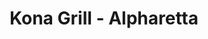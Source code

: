 ---
layout: place
title: "Kona Grill - Alpharetta"
permalink: /georgia/alpharetta/kona-grill-alpharetta.html
stateAbbr: GA
stateName: Georgia
cityName: Alpharetta
place_id: ChIJRRImroZ19YgRIuf_eUYDaMQ
photos:
  - name: >-
      places/ChIJRRImroZ19YgRIuf_eUYDaMQ/photos/AeeoHcLx9yFMR7PxJziTM203N7XuepKiONkA4YYku11RuNA064D6sJXFm40H4-c3mzlOpMnhZD4Zwme67n6JJpyBDmtM2Rc9Kdt4CfHeRfSJbC1Ym6MhP0MtD_GcXnVCiuHBSl6xMoxJpqtjXprcRGddzVSB80R_NPg4WckdnLgbLkgppfgivgbHl-s_P0dlgCAFsZZpE8d2L2u7NkvBJT1jx-9aDDCBGzv7FSax985GMel-lHz3WhgdQAAFbVbZGV5E3E0NFOGNeJC1DPTsg4YOsX49NEujmx0GAyHZ57LlIRvJew
    widthPx: 4800
    heightPx: 3200
    authorAttributions:
      - displayName: Kona Grill - Alpharetta
        uri: https://maps.google.com/maps/contrib/102443485612888374476
        photoUri: >-
          https://lh3.googleusercontent.com/a-/ALV-UjVKACBub1Q8NoCet1mEQa5hy8KYffRljbap7h3IKl0L5fYA9T9D=s100-p-k-no-mo
    flagContentUri: >-
      https://www.google.com/local/imagery/report/?cb_client=maps_api_places.places_api&image_key=!1e10!2sAF1QipPwdofhjxZfUV5C4ObUutO9rWxCckCVfWf0SfB5&hl=en-US
    googleMapsUri: >-
      https://www.google.com/maps/place//data=!3m4!1e2!3m2!1sAF1QipPwdofhjxZfUV5C4ObUutO9rWxCckCVfWf0SfB5!2e10!4m2!3m1!1s0x88f57586ae261245:0xc468034679ffe722
  - name: >-
      places/ChIJRRImroZ19YgRIuf_eUYDaMQ/photos/AeeoHcJmhTq6t7H7HU71zDAeF-55rZ6gVf7k-HgZEGpSeyrcK-9JYBSfzIIhArh_N-R6MqLSM9XEmpvsN51iYwMI38WNU8T4_l59e7sb-hVnaiDzHCqfTkQhUf4LW6tKNcGN2Ft6HLbxeEk2Wdebj4rinhou_QZiIdDrlkYv3itGJRgzHc4h_1UZouXykrEfVkKjikJp3YO4nJOtoBhWkeVA-EIdqftd4n7fPol7RQcX6Qhm-POf6YSoDR04giCZQ529CVRfJBWHs1D8l8Wa_LukzNe0AwXOgNnhqhyIat80C5HXsg
    widthPx: 1478
    heightPx: 986
    authorAttributions:
      - displayName: Kona Grill - Alpharetta
        uri: https://maps.google.com/maps/contrib/102443485612888374476
        photoUri: >-
          https://lh3.googleusercontent.com/a-/ALV-UjVKACBub1Q8NoCet1mEQa5hy8KYffRljbap7h3IKl0L5fYA9T9D=s100-p-k-no-mo
    flagContentUri: >-
      https://www.google.com/local/imagery/report/?cb_client=maps_api_places.places_api&image_key=!1e10!2sAF1QipP7AUhl8g_dWmNNmP_k1GAfGOm1OKrMuu5_U5jC&hl=en-US
    googleMapsUri: >-
      https://www.google.com/maps/place//data=!3m4!1e2!3m2!1sAF1QipP7AUhl8g_dWmNNmP_k1GAfGOm1OKrMuu5_U5jC!2e10!4m2!3m1!1s0x88f57586ae261245:0xc468034679ffe722
  - name: >-
      places/ChIJRRImroZ19YgRIuf_eUYDaMQ/photos/AeeoHcLIniUFZUPCprIMueoXrrKtPbMDP3a7MJ0ye_KBIbZKTm8lDp4O5tcodQjxuv1sQWIP-ey1Ku0FzKDDoFuYqjz-wai9w4HdbSRyNyEEIffWHoiIV4CMwKoo3mCbV0mY-SaW2CJuXnHHbzVHakKIDELKTLbkyZsxhVBXf3reqfPMDQ0Un2qVqlzblMSfDEBFaEuHRhZyrZYL3DURk2b-imwGt0tOAr_CJYCfWwcsc_dmRZVpLTbuQWo6KA1Io-vhmSEOQEkdqv-Gjq-U8eboaDxOEYpocEF7Awu0WEWkNzFCcgPRJLvzsChXBADMxS1WsnhAIUvbpOKt86EuBKklTRzRReiCYGoo4TUwoqWGGaCSXIXtsIicnJj22e6KJiLj6AbTU4qXD9i8D_tAK6NNmc7Z6-ZgMjvthJLmM-W2ahU
    widthPx: 4032
    heightPx: 3024
    authorAttributions:
      - displayName: Evy B
        uri: https://maps.google.com/maps/contrib/100944369049999283034
        photoUri: >-
          https://lh3.googleusercontent.com/a-/ALV-UjVrx3OJy8f78a9Iz9Uy_-xNyRkQ9YWT6ch1pT9yHV7_k98n6Ugq=s100-p-k-no-mo
    flagContentUri: >-
      https://www.google.com/local/imagery/report/?cb_client=maps_api_places.places_api&image_key=!1e10!2sCIHM0ogKEICAgICb2JXRNA&hl=en-US
    googleMapsUri: >-
      https://www.google.com/maps/place//data=!3m4!1e2!3m2!1sCIHM0ogKEICAgICb2JXRNA!2e10!4m2!3m1!1s0x88f57586ae261245:0xc468034679ffe722
  - name: >-
      places/ChIJRRImroZ19YgRIuf_eUYDaMQ/photos/AeeoHcLSzwrGu5bUz0FaRwYykochfr8hUkeo9pmxvS7TGNsqTgq4uwcA4WolSbCzmif4w1euNvd9zzM38WxeWCS_wbLC_Bvi-ZCqatkL2wfU89P3tdxDF8fR0gRWra41aLAJZa_NdJPrGLjsq8h-Aamkb6DENJCY_Eae3L7TcRfbF1Vdu35AfDR0G85Qcmlr5tr4PewQXxOEV2xaSEwb4QBULJAk1Je6wYpN_L09oPemTm3t3tJdFAsyLDzyox96gl2K-F0djL7jAKMHLLmbSQwBePiVW7z9_hvm0c8kIQffXYjHfEZYP87jDLu5zl-gIDeUENusSQbIXQOSZuee63kkjbj-JDxRUKe8EPKWV_dpRk0rJmyjeoRT1oo9QWzsILQc6mZWiDm-Tz7Ng9qm_ZKgs_11b-EIOeEnv3fj1dhHzyoniMmX
    widthPx: 1440
    heightPx: 1920
    authorAttributions:
      - displayName: Stephanie Simpson
        uri: https://maps.google.com/maps/contrib/103037705426200142778
        photoUri: >-
          https://lh3.googleusercontent.com/a/ACg8ocIEPRoPkwdcB8pEUwOM5D_-IbgaOzQjBTwHhmn6Hq_uMjesZA=s100-p-k-no-mo
    flagContentUri: >-
      https://www.google.com/local/imagery/report/?cb_client=maps_api_places.places_api&image_key=!1e10!2sCIHM0ogKEICAgIC77pD_1QE&hl=en-US
    googleMapsUri: >-
      https://www.google.com/maps/place//data=!3m4!1e2!3m2!1sCIHM0ogKEICAgIC77pD_1QE!2e10!4m2!3m1!1s0x88f57586ae261245:0xc468034679ffe722
  - name: >-
      places/ChIJRRImroZ19YgRIuf_eUYDaMQ/photos/AeeoHcJende8rStdwHz0aRgMAwFzcIt-9qBgUiknO-xgFtNyfjxRo96SdyR-b2-T71zswck1oMV__E-ogKS3njeenZgZsWsEV53AJdy7uqDVgEYb-9Af5pFbdkDP_eNyHagQWUuA6-OBdhkIEmeutIJ4CYo6NNdmlM4EbvZgRZyyqd6Tm-qHD8_zvjdIufuFR-V1ZLykGB0PEaCe5bsF2vbKv5hytI7WuW2wq4aaN2d-B2txS6m8PSod8yKOs7Iu5O-BbPenUQgJY-YPh527QwMZWQ881K_HEPF9mYsaDma8XK1Rog
    widthPx: 2000
    heightPx: 1316
    authorAttributions:
      - displayName: Kona Grill - Alpharetta
        uri: https://maps.google.com/maps/contrib/102443485612888374476
        photoUri: >-
          https://lh3.googleusercontent.com/a-/ALV-UjVKACBub1Q8NoCet1mEQa5hy8KYffRljbap7h3IKl0L5fYA9T9D=s100-p-k-no-mo
    flagContentUri: >-
      https://www.google.com/local/imagery/report/?cb_client=maps_api_places.places_api&image_key=!1e10!2sAF1QipOijAdFmIw_aMay_oVDyKtGFeAZeOZUJFGbhiZJ&hl=en-US
    googleMapsUri: >-
      https://www.google.com/maps/place//data=!3m4!1e2!3m2!1sAF1QipOijAdFmIw_aMay_oVDyKtGFeAZeOZUJFGbhiZJ!2e10!4m2!3m1!1s0x88f57586ae261245:0xc468034679ffe722
  - name: >-
      places/ChIJRRImroZ19YgRIuf_eUYDaMQ/photos/AeeoHcJhUwjnwjM7Jf5kMIAFPKjfUBo4oOtPItFiKlDiKw_2hxoLp3aeFYEB9rvSlRV9oAeXQCw5fXfqWHVCqgFGykYAMMn6rm_t3J7kpv5IZfC9qOCuW-SjNUREGjCCtGqxNcgu_7fstW9LO-Q_BZJkabSJrfS4bvryFo0TVY_4UzAM5P3Wh2j1-N1K6t2JwM_1SWgZT7Wk-iRywf7PH6OMghOG5vY3U5ch59-dKhB951UNx7RW2-ps8HW10fvoSL0gAB-A00sTR4CKAiLTAqgtwKC8ya3MouOdRSHRMPBypZkTQUWOUMpiow3xKHhaDOjRCyaRVerQzC8YX8tRX-tGknN8CdZhjr3Vcd_xLYh6_qg-yGiS5156Y_4d_lLobylhrtOWxydeo3kAMztnaG__6yiHZvr-M3N1fNIPMdlhcNAymI9q
    widthPx: 3024
    heightPx: 4032
    authorAttributions:
      - displayName: Jenny Hu
        uri: https://maps.google.com/maps/contrib/110322266932212459614
        photoUri: >-
          https://lh3.googleusercontent.com/a-/ALV-UjVa8xvXkW7hmJ_AEXUNrch2c_ssTjbRLNV4k-V6TrZobScJ7FnB=s100-p-k-no-mo
    flagContentUri: >-
      https://www.google.com/local/imagery/report/?cb_client=maps_api_places.places_api&image_key=!1e10!2sCIHM0ogKEICAgIDXoOLKwwE&hl=en-US
    googleMapsUri: >-
      https://www.google.com/maps/place//data=!3m4!1e2!3m2!1sCIHM0ogKEICAgIDXoOLKwwE!2e10!4m2!3m1!1s0x88f57586ae261245:0xc468034679ffe722
  - name: >-
      places/ChIJRRImroZ19YgRIuf_eUYDaMQ/photos/AeeoHcILDqNbiqcnsZkiAh6j0TAsaveQZoRB4_VXmWDIMc69dW9X1tbWBaAX63s3VP8jOz68wN-uuP2lFoLInXkAwuptenjc1V7q0RnDv8x5mE76lqog7Kl-_owTX0FXbfIKzyE1MmszxAvuMxaSPr9yRyXRn7GclUiPu-ElJy7oUbTrWQfo1zyBCoj9iFBa1RaEMqlBlGKYYeTrbkzzvBAS1om9s4ZbIcIaekGV3jf0wvQ5I2W3MTkP5CcB_qXGJftyNv0bXZGRB-V3xQ7HRalPccexl8AIeNL4ElXv6SXggf6qjLcJC29LrfAR61P8y8qMUrtvqM6LA7Us7htKUcI50Km6sSpzu4xnXT7xuIaqLOMDcN2vpTRR35eXDHbsODdRkB97lpyuwKK-eUVd_9nUMLEsSw1LJl1ZR9jr6wXPOI1-oC97
    widthPx: 3024
    heightPx: 4032
    authorAttributions:
      - displayName: Joy Lee
        uri: https://maps.google.com/maps/contrib/116167483599263804552
        photoUri: >-
          https://lh3.googleusercontent.com/a/ACg8ocKTtdNi3nH3d8DuvZukCTjud5KR0szm0kQZEfVtD4w0o_zIpw=s100-p-k-no-mo
    flagContentUri: >-
      https://www.google.com/local/imagery/report/?cb_client=maps_api_places.places_api&image_key=!1e10!2sCIHM0ogKEICAgIDj9-nzugE&hl=en-US
    googleMapsUri: >-
      https://www.google.com/maps/place//data=!3m4!1e2!3m2!1sCIHM0ogKEICAgIDj9-nzugE!2e10!4m2!3m1!1s0x88f57586ae261245:0xc468034679ffe722
  - name: >-
      places/ChIJRRImroZ19YgRIuf_eUYDaMQ/photos/AeeoHcKGSfKyQUSWxmjq5Qh2YI4r780lxwPWueuJZUctiHjKwl90Bu8W31Ewp3RU3vlHa7O096lP5qc-Xr7fS5uQNq7YkZn61QqJtoIxY-vbMNmf1HFk0TWGgjGLyFEs2nCdDnVUtxWoN5ETC7XQohglU3wux8pcE9m0ooAQg74cyFwS8z1ngQXlEcbt6__nR4VmS2XqWRsoqTuZjXpIAELOCXXo1XqPjPUdpcO9stNowZ1ZCVqNVsawJmtv2JajvIdQiY_QILmbUMxzlBV81sSHs9a_2I5vkhjXFA5TnGHtw6BiQQ
    widthPx: 2048
    heightPx: 1536
    authorAttributions:
      - displayName: Kona Grill - Alpharetta
        uri: https://maps.google.com/maps/contrib/102443485612888374476
        photoUri: >-
          https://lh3.googleusercontent.com/a-/ALV-UjVKACBub1Q8NoCet1mEQa5hy8KYffRljbap7h3IKl0L5fYA9T9D=s100-p-k-no-mo
    flagContentUri: >-
      https://www.google.com/local/imagery/report/?cb_client=maps_api_places.places_api&image_key=!1e10!2sAF1QipPEsaWN-pLI8Se3fg2tyrgbcj8h9OkXcB8GN6xY&hl=en-US
    googleMapsUri: >-
      https://www.google.com/maps/place//data=!3m4!1e2!3m2!1sAF1QipPEsaWN-pLI8Se3fg2tyrgbcj8h9OkXcB8GN6xY!2e10!4m2!3m1!1s0x88f57586ae261245:0xc468034679ffe722
  - name: >-
      places/ChIJRRImroZ19YgRIuf_eUYDaMQ/photos/AeeoHcLtPYRSJgVQtR3y8SteKViidOCKACRNiNU7pbJDlKxPl1-WLSOXdTlNmmxEiSsKkiFRM2YR4qTAa7oxMiXcxDIsubPTYCRf1NFYLEFU91bRt0LgoccdnwQj_HVQSwVeFoWgBHqk56NQttgxHpnDnQb7BrhnszIN1IiX4Tibt8g1SGi-5wHxUsP-Ri98TpFaQkqv5P5_mBn0kNE4ARLDzbWIPAA8jCEKsOTrp_Am2ZsGe-ZXZbaxQmGIngNunzdi5c_L7_dx0x2pqs0sprDpReuFSZr5BTGfBulV_psu0exWVBHwVgAb8Wwa6zba8nD5QFugZLjhhr7qGADSwNFGtVKDlItNz-ZcExncMUeVpYEjR17kbt8QmLfzE-lQCalu23CMtiNRPUFYrLNnNS-3sL91B_H53reAtjxAi1kvbAk
    widthPx: 4032
    heightPx: 3024
    authorAttributions:
      - displayName: Iza Mejía
        uri: https://maps.google.com/maps/contrib/105124789042319917946
        photoUri: >-
          https://lh3.googleusercontent.com/a-/ALV-UjUkECKwAOzdd7bmud9pOL69GRwduuKpaTFbpz85V4-rx_3DFQ5LGw=s100-p-k-no-mo
    flagContentUri: >-
      https://www.google.com/local/imagery/report/?cb_client=maps_api_places.places_api&image_key=!1e10!2sCIHM0ogKEICAgIDX1sKuTA&hl=en-US
    googleMapsUri: >-
      https://www.google.com/maps/place//data=!3m4!1e2!3m2!1sCIHM0ogKEICAgIDX1sKuTA!2e10!4m2!3m1!1s0x88f57586ae261245:0xc468034679ffe722
  - name: >-
      places/ChIJRRImroZ19YgRIuf_eUYDaMQ/photos/AeeoHcJ9yECcrG8ibYIFrAavK4gNKZN8yLEHm7LaWwzAZA1D88btyXeekWoCgE4IS0tk891YXOgX5ZE3ctfAu_znqIVaBTdtNxdYhJC4GK9zXYKdSLox_HjdFEWTRTCel39BrvveJLK1o11QzdhcFnJuxwNmbO_KUN1NEwLJxYhCdtFMLafwZZn5rYlEzi3tRKYh5XVeTIeRa9A6dNZfTYTTC6U8GwDRuzBkRqRoVBDKhyzvl5EqOPVNgpDTqXxunbO7QkjR6xJbrPAL7V3oquS6JVAqcb41UWjuiWq-Tt3GEZj6ig
    widthPx: 4800
    heightPx: 3475
    authorAttributions:
      - displayName: Kona Grill - Alpharetta
        uri: https://maps.google.com/maps/contrib/102443485612888374476
        photoUri: >-
          https://lh3.googleusercontent.com/a-/ALV-UjVKACBub1Q8NoCet1mEQa5hy8KYffRljbap7h3IKl0L5fYA9T9D=s100-p-k-no-mo
    flagContentUri: >-
      https://www.google.com/local/imagery/report/?cb_client=maps_api_places.places_api&image_key=!1e10!2sAF1QipOcXIMt6kIooKMVLGq4ggvcY_F1ITYoXV3Pr-LN&hl=en-US
    googleMapsUri: >-
      https://www.google.com/maps/place//data=!3m4!1e2!3m2!1sAF1QipOcXIMt6kIooKMVLGq4ggvcY_F1ITYoXV3Pr-LN!2e10!4m2!3m1!1s0x88f57586ae261245:0xc468034679ffe722
address: 5100 Avalon Blvd, Alpharetta, GA 30009, USA
street: 5100 Avalon Blvd
city: Alpharetta
state: GA
zip: '30009'
country: USA
neighborhood: null
latitude: '34.071486'
longitude: '-84.276147'
accessibility_options:
  wheelchairAccessibleParking: true
  wheelchairAccessibleEntrance: true
  wheelchairAccessibleRestroom: true
  wheelchairAccessibleSeating: true
business_status: OPERATIONAL
name: Kona Grill - Alpharetta
google_maps_links:
  directionsUri: >-
    https://www.google.com/maps/dir//''/data=!4m7!4m6!1m1!4e2!1m2!1m1!1s0x88f57586ae261245:0xc468034679ffe722!3e0
  placeUri: https://maps.google.com/?cid=14152565430241191714
  writeAReviewUri: >-
    https://www.google.com/maps/place//data=!4m3!3m2!1s0x88f57586ae261245:0xc468034679ffe722!12e1
  reviewsUri: >-
    https://www.google.com/maps/place//data=!4m4!3m3!1s0x88f57586ae261245:0xc468034679ffe722!9m1!1b1
  photosUri: >-
    https://www.google.com/maps/place//data=!4m3!3m2!1s0x88f57586ae261245:0xc468034679ffe722!10e5
primary_type: American Restaurant
opening_hours:
  regular: null
  current: null
secondary_opening_hours:
  regular:
    weekdayDescriptions: null
    type: null
  current:
    weekdayDescriptions: null
    type: null
phone: (470) 226-1540
price_level: PRICE_LEVEL_MODERATE
price_range: null
rating: '4.5'
rating_count: 7972
website: https://konagrill.com/locations?locations=Alpharetta
description: >-
  Sleek chain with a broad New American menu including low-calorie options, plus
  sushi & cocktails.
reviews:
  - name: >-
      places/ChIJRRImroZ19YgRIuf_eUYDaMQ/reviews/ChZDSUhNMG9nS0VJQ0FnTUR3dDhfb0JREAE
    relativePublishTimeDescription: 2 weeks ago
    rating: 4
    text:
      text: >-
        Great environment, great service, great food. Braileigh was great, she
        always made sure my water glass was full, and multiple
        supervisor-looking staff came over to check on us during our experience.
        My cocktail was a little weak for the price, but flavorful nonetheless.
        I would greatly recommend the Checkerboard sushi roll and the Seafood
        Alfredo. We'll be back next time we're in Alpharetta!
      languageCode: en
    originalText:
      text: >-
        Great environment, great service, great food. Braileigh was great, she
        always made sure my water glass was full, and multiple
        supervisor-looking staff came over to check on us during our experience.
        My cocktail was a little weak for the price, but flavorful nonetheless.
        I would greatly recommend the Checkerboard sushi roll and the Seafood
        Alfredo. We'll be back next time we're in Alpharetta!
      languageCode: en
    authorAttribution:
      displayName: B Edwards
      uri: https://www.google.com/maps/contrib/111111579005613904977/reviews
      photoUri: >-
        https://lh3.googleusercontent.com/a/ACg8ocI3XycI-1qlWYu4yBVmRzC4THwcchwHc-Xb79tDhfZDB3bK9w=s128-c0x00000000-cc-rp-mo-ba2
    publishTime: '2025-03-28T23:33:19.682617Z'
    flagContentUri: >-
      https://www.google.com/local/review/rap/report?postId=ChZDSUhNMG9nS0VJQ0FnTUR3dDhfb0JREAE&d=17924085&t=1
    googleMapsUri: >-
      https://www.google.com/maps/reviews/data=!4m6!14m5!1m4!2m3!1sChZDSUhNMG9nS0VJQ0FnTUR3dDhfb0JREAE!2m1!1s0x88f57586ae261245:0xc468034679ffe722
  - name: >-
      places/ChIJRRImroZ19YgRIuf_eUYDaMQ/reviews/ChZDSUhNMG9nS0VJQ0FnSUR2bzdtd1lnEAE
    relativePublishTimeDescription: 3 months ago
    rating: 2
    text:
      text: >-
        Disappointing Experience: 2/5 Stars


        I visited Kona Grill with high expectations, but unfortunately, my
        experience fell short. The wait time to get seated was relatively quick,
        but our food took around 30 minutes to arrive.


        We ordered the chicken satay and Kona stir-fry chicken, which were both
        tender, but the portions were surprisingly small – almost kid-sized.
        Considering the prices, I expected more substantial servings.


        The real letdown, however, was the stir-fry sauce, which tasted like it
        was hastily thrown together. It lacked depth and balance, coming across
        as lazy and uninspired. For a dish that relies heavily on its sauce,
        this was a major misstep.


        While the food wasn't bad, the value for money was disappointing. If
        you're not particularly hungry and don't mind paying a premium for a
        smaller meal, Kona Grill might work for you. However, if you're looking
        for a satisfying, filling meal at a reasonable price, you might want to
        explore other options.
      languageCode: en
    originalText:
      text: >-
        Disappointing Experience: 2/5 Stars


        I visited Kona Grill with high expectations, but unfortunately, my
        experience fell short. The wait time to get seated was relatively quick,
        but our food took around 30 minutes to arrive.


        We ordered the chicken satay and Kona stir-fry chicken, which were both
        tender, but the portions were surprisingly small – almost kid-sized.
        Considering the prices, I expected more substantial servings.


        The real letdown, however, was the stir-fry sauce, which tasted like it
        was hastily thrown together. It lacked depth and balance, coming across
        as lazy and uninspired. For a dish that relies heavily on its sauce,
        this was a major misstep.


        While the food wasn't bad, the value for money was disappointing. If
        you're not particularly hungry and don't mind paying a premium for a
        smaller meal, Kona Grill might work for you. However, if you're looking
        for a satisfying, filling meal at a reasonable price, you might want to
        explore other options.
      languageCode: en
    authorAttribution:
      displayName: Dharanidaran J
      uri: https://www.google.com/maps/contrib/111725983292972100178/reviews
      photoUri: >-
        https://lh3.googleusercontent.com/a/ACg8ocKcOb6tFL3ke4W8ZkPXSWS5YJfVUfC0xhAoLujzurMiG16fXZs=s128-c0x00000000-cc-rp-mo-ba3
    publishTime: '2024-12-23T15:37:53.877032Z'
    flagContentUri: >-
      https://www.google.com/local/review/rap/report?postId=ChZDSUhNMG9nS0VJQ0FnSUR2bzdtd1lnEAE&d=17924085&t=1
    googleMapsUri: >-
      https://www.google.com/maps/reviews/data=!4m6!14m5!1m4!2m3!1sChZDSUhNMG9nS0VJQ0FnSUR2bzdtd1lnEAE!2m1!1s0x88f57586ae261245:0xc468034679ffe722
  - name: >-
      places/ChIJRRImroZ19YgRIuf_eUYDaMQ/reviews/ChZDSUhNMG9nS0VJQ0FnTURJcXN2eEl3EAE
    relativePublishTimeDescription: in the last week
    rating: 5
    text:
      text: >-
        Food was great, service was awesome. Our server Alejandro was great,
        gave us great recommendations on food to try during Social Hour. He was
        very pleasant and informative. If you ever make it here ask for
        Alejandro, you won't regret it.
      languageCode: en
    originalText:
      text: >-
        Food was great, service was awesome. Our server Alejandro was great,
        gave us great recommendations on food to try during Social Hour. He was
        very pleasant and informative. If you ever make it here ask for
        Alejandro, you won't regret it.
      languageCode: en
    authorAttribution:
      displayName: Kurt Gillespie
      uri: https://www.google.com/maps/contrib/111006980413675160734/reviews
      photoUri: >-
        https://lh3.googleusercontent.com/a-/ALV-UjVNdDWLSJhxyITSHXG9s9c5KB3svL2XC3yePt1SyDWrTm_Da-rsjw=s128-c0x00000000-cc-rp-mo-ba4
    publishTime: '2025-04-08T22:16:01.368040Z'
    flagContentUri: >-
      https://www.google.com/local/review/rap/report?postId=ChZDSUhNMG9nS0VJQ0FnTURJcXN2eEl3EAE&d=17924085&t=1
    googleMapsUri: >-
      https://www.google.com/maps/reviews/data=!4m6!14m5!1m4!2m3!1sChZDSUhNMG9nS0VJQ0FnTURJcXN2eEl3EAE!2m1!1s0x88f57586ae261245:0xc468034679ffe722
  - name: >-
      places/ChIJRRImroZ19YgRIuf_eUYDaMQ/reviews/ChdDSUhNMG9nS0VJQ0FnSURYb09MS25RRRAB
    relativePublishTimeDescription: 5 months ago
    rating: 5
    text:
      text: >-
        The $39 Taste of Kona menu is definitely worth it! My friend and I went
        for the steak and seafood options, and both were fantastic. The steak
        came with a house salad, a tender 6oz New York Strip, and a creamy New
        York cheesecake for dessert. The seafood option had a chopped salad,
        flavorful Lemon Garlic Penne with Shrimp, and a rich chocolate cake. For
        a 3-course meal at this price, the portions and quality were impressive.
        Highly recommend giving it a try!
      languageCode: en
    originalText:
      text: >-
        The $39 Taste of Kona menu is definitely worth it! My friend and I went
        for the steak and seafood options, and both were fantastic. The steak
        came with a house salad, a tender 6oz New York Strip, and a creamy New
        York cheesecake for dessert. The seafood option had a chopped salad,
        flavorful Lemon Garlic Penne with Shrimp, and a rich chocolate cake. For
        a 3-course meal at this price, the portions and quality were impressive.
        Highly recommend giving it a try!
      languageCode: en
    authorAttribution:
      displayName: Jenny Hu
      uri: https://www.google.com/maps/contrib/110322266932212459614/reviews
      photoUri: >-
        https://lh3.googleusercontent.com/a-/ALV-UjVa8xvXkW7hmJ_AEXUNrch2c_ssTjbRLNV4k-V6TrZobScJ7FnB=s128-c0x00000000-cc-rp-mo-ba5
    publishTime: '2024-10-22T19:16:15.802965Z'
    flagContentUri: >-
      https://www.google.com/local/review/rap/report?postId=ChdDSUhNMG9nS0VJQ0FnSURYb09MS25RRRAB&d=17924085&t=1
    googleMapsUri: >-
      https://www.google.com/maps/reviews/data=!4m6!14m5!1m4!2m3!1sChdDSUhNMG9nS0VJQ0FnSURYb09MS25RRRAB!2m1!1s0x88f57586ae261245:0xc468034679ffe722
  - name: >-
      places/ChIJRRImroZ19YgRIuf_eUYDaMQ/reviews/ChZDSUhNMG9nS0VJQ0FnSUNfbzRxTU9BEAE
    relativePublishTimeDescription: 2 months ago
    rating: 5
    text:
      text: >-
        We came to Kona to celebrate our anniversary and it was the best
        decision we could’ve made. Our server Spencer was so knowledgeable,
        funny, and helpful.

        The chef Jermaine is very talented . Every dish we had was super
        flavorful and the presentation was immaculate. They even gave us
        cheesecake to celebrate the occasion. I highly recommend for all
        occasions! We will be back 🤍
      languageCode: en
    originalText:
      text: >-
        We came to Kona to celebrate our anniversary and it was the best
        decision we could’ve made. Our server Spencer was so knowledgeable,
        funny, and helpful.

        The chef Jermaine is very talented . Every dish we had was super
        flavorful and the presentation was immaculate. They even gave us
        cheesecake to celebrate the occasion. I highly recommend for all
        occasions! We will be back 🤍
      languageCode: en
    authorAttribution:
      displayName: Nadia
      uri: https://www.google.com/maps/contrib/111748184776268842008/reviews
      photoUri: >-
        https://lh3.googleusercontent.com/a/ACg8ocJO6UxclIbCEQRxvbbKVYC8ZSFB7IJOoroYbqMmcrGTkYFqmg=s128-c0x00000000-cc-rp-mo
    publishTime: '2025-01-18T16:34:19.898587Z'
    flagContentUri: >-
      https://www.google.com/local/review/rap/report?postId=ChZDSUhNMG9nS0VJQ0FnSUNfbzRxTU9BEAE&d=17924085&t=1
    googleMapsUri: >-
      https://www.google.com/maps/reviews/data=!4m6!14m5!1m4!2m3!1sChZDSUhNMG9nS0VJQ0FnSUNfbzRxTU9BEAE!2m1!1s0x88f57586ae261245:0xc468034679ffe722
parking_options:
  freeParkingLot: true
  freeStreetParking: true
  freeGarageParking: true
payment_options:
  acceptsCreditCards: true
  acceptsDebitCards: true
  acceptsCashOnly: false
  acceptsNfc: true
allow_dogs: null
curbside_pickup: true
delivery: true
dine_in: true
good_for_children: true
good_for_groups: true
good_for_sports: null
live_music: false
menu_for_children: true
outdoor_seating: true
reservable: true
restroom: true
serves_beer: true
serves_breakfast: false
serves_brunch: true
serves_cocktails: true
serves_coffee: true
serves_dinner: true
serves_dessert: true
serves_lunch: true
serves_vegetarian_food: true
serves_wine: true
takeout: true

---